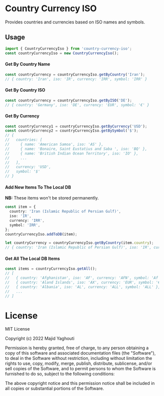 # Country Currency ISO
Provides countries and currencies based on ISO names and symbols.

## Usage
```ts
import { CountryCurrencyIso } from 'country-currency-iso';
const countryCurrencyIso = new CountryCurrencyIso();
```

#### Get By Country Name
```ts
const countryCurrency = countryCurrencyIso.getByCountry('Iran');
// { country: 'Iran', iso: 'IR', currency: 'IRR', symbol: 'IRR' }
```

#### Get By Country ISO
```ts
const countryCurrency = countryCurrencyIso.getByISO('DE');
// { country: 'Germany', iso: 'DE', currency: 'EUR', symbol: '€' }
```

#### Get By Currency
```ts
const countryCurrency1 = countryCurrencyIso.getByCurrency('USD');
const countryCurrency2 = countryCurrencyIso.getBySymbol('$');
// {
//   countries: [
//     { name: 'American Samoa', iso: 'AS' },
//     { name: 'Bonaire, Saint Eustatius and Saba ', iso: 'BQ' },
//     { name: 'British Indian Ocean Territory', iso: 'IO' },
//     ...
//   ],
//   currency: 'USD',
//   symbol: '$'
// }
```

#### Add New Items To The Local DB
**NB:** These items won't be stored permanently.
```ts
const item = {
  country: 'Iran (Islamic Republic of Persian Gulf)',
  iso: 'IR',
  currency: 'IRR',
  symbol: 'IRR',
};
countryCurrencyIso.addToDB(item);

let countryCurrency = countryCurrencyIso.getByCountry(item.country);
// { country: 'Iran (Islamic Republic of Persian Gulf)', iso: 'IR', currency: 'IRR', symbol: 'IRR' }
```

#### Get All The Local DB Items
```ts
const items = countryCurrencyIso.getAll();
// [
//   { country: 'Afghanistan', iso: 'AF', currency: 'AFN', symbol: 'Af' },
//   { country: 'Aland Islands', iso: 'AX', currency: 'EUR', symbol: '€' },
//   { country: 'Albania', iso: 'AL', currency: 'ALL', symbol: 'ALL' },
//   ...
// ]
```

# License
MIT License

Copyright (c) 2022 Majid Yaghouti

Permission is hereby granted, free of charge, to any person obtaining a copy
of this software and associated documentation files (the "Software"), to deal
in the Software without restriction, including without limitation the rights
to use, copy, modify, merge, publish, distribute, sublicense, and/or sell
copies of the Software, and to permit persons to whom the Software is
furnished to do so, subject to the following conditions:

The above copyright notice and this permission notice shall be included in all
copies or substantial portions of the Software.
